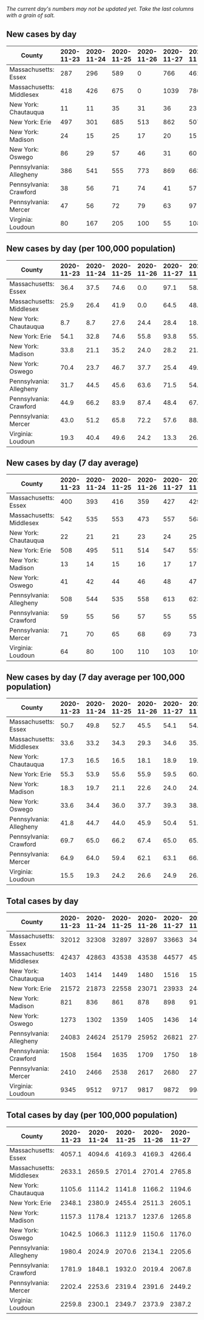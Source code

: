 _The current day's numbers may not be updated yet. Take the last columns with a grain of salt._
## New cases by day

| County | 2020-11-23 | 2020-11-24 | 2020-11-25 | 2020-11-26 | 2020-11-27 | 2020-11-28 | 2020-11-29 |
| --- | --- | --- | --- | --- | --- | --- | --- |
| Massachusetts: Essex | 287 | 296 | 589 | 0 | 766 | 461 |  |
| Massachusetts: Middlesex | 418 | 426 | 675 | 0 | 1039 | 786 |  |
| New York: Chautauqua | 11 | 11 | 35 | 31 | 36 | 23 |  |
| New York: Erie | 497 | 301 | 685 | 513 | 862 | 507 |  |
| New York: Madison | 24 | 15 | 25 | 17 | 20 | 15 |  |
| New York: Oswego | 86 | 29 | 57 | 46 | 31 | 60 |  |
| Pennsylvania: Allegheny | 386 | 541 | 555 | 773 | 869 | 663 | 520 |
| Pennsylvania: Crawford | 38 | 56 | 71 | 74 | 41 | 57 | 64 |
| Pennsylvania: Mercer | 47 | 56 | 72 | 79 | 63 | 97 | 66 |
| Virginia: Loudoun | 80 | 167 | 205 | 100 | 55 | 108 | 41 |

## New cases by day (per 100,000 population)

| County | 2020-11-23 | 2020-11-24 | 2020-11-25 | 2020-11-26 | 2020-11-27 | 2020-11-28 | 2020-11-29 |
| --- | --- | --- | --- | --- | --- | --- | --- |
| Massachusetts: Essex | 36.4 | 37.5 | 74.6 | 0.0 | 97.1 | 58.4 |  |
| Massachusetts: Middlesex | 25.9 | 26.4 | 41.9 | 0.0 | 64.5 | 48.8 |  |
| New York: Chautauqua | 8.7 | 8.7 | 27.6 | 24.4 | 28.4 | 18.1 |  |
| New York: Erie | 54.1 | 32.8 | 74.6 | 55.8 | 93.8 | 55.2 |  |
| New York: Madison | 33.8 | 21.1 | 35.2 | 24.0 | 28.2 | 21.1 |  |
| New York: Oswego | 70.4 | 23.7 | 46.7 | 37.7 | 25.4 | 49.1 |  |
| Pennsylvania: Allegheny | 31.7 | 44.5 | 45.6 | 63.6 | 71.5 | 54.5 | 42.8 |
| Pennsylvania: Crawford | 44.9 | 66.2 | 83.9 | 87.4 | 48.4 | 67.4 | 75.6 |
| Pennsylvania: Mercer | 43.0 | 51.2 | 65.8 | 72.2 | 57.6 | 88.6 | 60.3 |
| Virginia: Loudoun | 19.3 | 40.4 | 49.6 | 24.2 | 13.3 | 26.1 | 9.9 |

## New cases by day (7 day average)

| County | 2020-11-23 | 2020-11-24 | 2020-11-25 | 2020-11-26 | 2020-11-27 | 2020-11-28 | 2020-11-29 |
| --- | --- | --- | --- | --- | --- | --- | --- |
| Massachusetts: Essex | 400 | 393 | 416 | 359 | 427 | 429 |  |
| Massachusetts: Middlesex | 542 | 535 | 553 | 473 | 557 | 568 |  |
| New York: Chautauqua | 22 | 21 | 21 | 23 | 24 | 25 |  |
| New York: Erie | 508 | 495 | 511 | 514 | 547 | 555 |  |
| New York: Madison | 13 | 14 | 15 | 16 | 17 | 17 |  |
| New York: Oswego | 41 | 42 | 44 | 46 | 48 | 47 |  |
| Pennsylvania: Allegheny | 508 | 544 | 535 | 558 | 613 | 623 | 615 |
| Pennsylvania: Crawford | 59 | 55 | 56 | 57 | 55 | 55 | 57 |
| Pennsylvania: Mercer | 71 | 70 | 65 | 68 | 69 | 73 | 69 |
| Virginia: Loudoun | 64 | 80 | 100 | 110 | 103 | 109 | 108 |

## New cases by day (7 day average per 100,000 population)

| County | 2020-11-23 | 2020-11-24 | 2020-11-25 | 2020-11-26 | 2020-11-27 | 2020-11-28 | 2020-11-29 |
| --- | --- | --- | --- | --- | --- | --- | --- |
| Massachusetts: Essex | 50.7 | 49.8 | 52.7 | 45.5 | 54.1 | 54.4 |  |
| Massachusetts: Middlesex | 33.6 | 33.2 | 34.3 | 29.3 | 34.6 | 35.2 |  |
| New York: Chautauqua | 17.3 | 16.5 | 16.5 | 18.1 | 18.9 | 19.7 |  |
| New York: Erie | 55.3 | 53.9 | 55.6 | 55.9 | 59.5 | 60.4 |  |
| New York: Madison | 18.3 | 19.7 | 21.1 | 22.6 | 24.0 | 24.0 |  |
| New York: Oswego | 33.6 | 34.4 | 36.0 | 37.7 | 39.3 | 38.5 |  |
| Pennsylvania: Allegheny | 41.8 | 44.7 | 44.0 | 45.9 | 50.4 | 51.2 | 50.6 |
| Pennsylvania: Crawford | 69.7 | 65.0 | 66.2 | 67.4 | 65.0 | 65.0 | 67.4 |
| Pennsylvania: Mercer | 64.9 | 64.0 | 59.4 | 62.1 | 63.1 | 66.7 | 63.1 |
| Virginia: Loudoun | 15.5 | 19.3 | 24.2 | 26.6 | 24.9 | 26.4 | 26.1 |

## Total cases by day

| County | 2020-11-23 | 2020-11-24 | 2020-11-25 | 2020-11-26 | 2020-11-27 | 2020-11-28 | 2020-11-29 |
| --- | --- | --- | --- | --- | --- | --- | --- |
| Massachusetts: Essex | 32012 | 32308 | 32897 | 32897 | 33663 | 34124 |  |
| Massachusetts: Middlesex | 42437 | 42863 | 43538 | 43538 | 44577 | 45363 |  |
| New York: Chautauqua | 1403 | 1414 | 1449 | 1480 | 1516 | 1539 |  |
| New York: Erie | 21572 | 21873 | 22558 | 23071 | 23933 | 24440 |  |
| New York: Madison | 821 | 836 | 861 | 878 | 898 | 913 |  |
| New York: Oswego | 1273 | 1302 | 1359 | 1405 | 1436 | 1496 |  |
| Pennsylvania: Allegheny | 24083 | 24624 | 25179 | 25952 | 26821 | 27484 | 28004 |
| Pennsylvania: Crawford | 1508 | 1564 | 1635 | 1709 | 1750 | 1807 | 1871 |
| Pennsylvania: Mercer | 2410 | 2466 | 2538 | 2617 | 2680 | 2777 | 2843 |
| Virginia: Loudoun | 9345 | 9512 | 9717 | 9817 | 9872 | 9980 | 10021 |

## Total cases by day (per 100,000 population)

| County | 2020-11-23 | 2020-11-24 | 2020-11-25 | 2020-11-26 | 2020-11-27 | 2020-11-28 | 2020-11-29 |
| --- | --- | --- | --- | --- | --- | --- | --- |
| Massachusetts: Essex | 4057.1 | 4094.6 | 4169.3 | 4169.3 | 4266.4 | 4324.8 |  |
| Massachusetts: Middlesex | 2633.1 | 2659.5 | 2701.4 | 2701.4 | 2765.8 | 2814.6 |  |
| New York: Chautauqua | 1105.6 | 1114.2 | 1141.8 | 1166.2 | 1194.6 | 1212.7 |  |
| New York: Erie | 2348.1 | 2380.9 | 2455.4 | 2511.3 | 2605.1 | 2660.3 |  |
| New York: Madison | 1157.3 | 1178.4 | 1213.7 | 1237.6 | 1265.8 | 1287.0 |  |
| New York: Oswego | 1042.5 | 1066.3 | 1112.9 | 1150.6 | 1176.0 | 1225.1 |  |
| Pennsylvania: Allegheny | 1980.4 | 2024.9 | 2070.6 | 2134.1 | 2205.6 | 2260.1 | 2302.9 |
| Pennsylvania: Crawford | 1781.9 | 1848.1 | 1932.0 | 2019.4 | 2067.8 | 2135.2 | 2210.8 |
| Pennsylvania: Mercer | 2202.4 | 2253.6 | 2319.4 | 2391.6 | 2449.2 | 2537.8 | 2598.2 |
| Virginia: Loudoun | 2259.8 | 2300.1 | 2349.7 | 2373.9 | 2387.2 | 2413.3 | 2423.2 |
